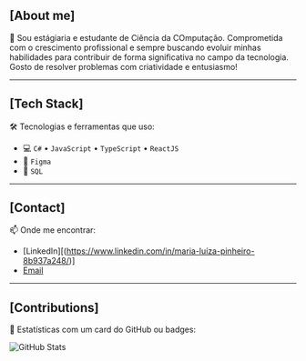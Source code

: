 
## [About me]

🚀 Sou estágiaria e estudante de Ciência da COmputação. Comprometida com o crescimento profissional e sempre buscando evoluir minhas habilidades para contribuir de forma significativa no campo da tecnologia. Gosto de resolver problemas com criatividade e entusiasmo!

---

## [Tech Stack]

🛠️ Tecnologias e ferramentas que uso:

- 💻 `C#` • `JavaScript` • `TypeScript` • `ReactJS`
- 🎨 `Figma`
- 🧮 `SQL`

---

## [Contact]

📫 Onde me encontrar:

- [LinkedIn][(https://www.linkedin.com/in/maria-luíza-pinheiro-8b937a248/)]
- [Email](mailto:pinheiromarialuiza150@gmail.com)

---

## [Contributions]

🔢 Estatísticas com um card do GitHub ou badges:

![GitHub Stats](https://github-readme-stats.vercel.app/api?username=yurialvs&show_icons=true&theme=dark)
